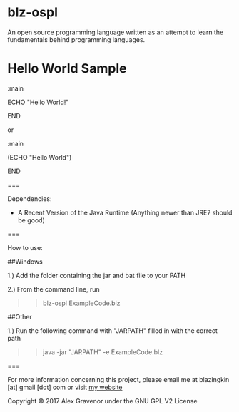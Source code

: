 ﻿blz-ospl
===
An open source programming language written as an attempt to learn the fundamentals behind programming languages.

Hello World Sample
===

:main

ECHO "Hello World!"

END

or

:main

(ECHO "Hello World")

END

===

Dependencies:

* A Recent Version of the Java Runtime (Anything newer than JRE7 should be good)

===

How to use:

##Windows

1.) Add the folder containing the jar and bat file to your PATH

2.) From the command line, run

>> blz-ospl ExampleCode.blz

##Other

1.) Run the following command with "JARPATH" filled in with the correct path

>> java -jar "JARPATH" -e ExampleCode.blz


===

For more information concerning this project, please email me at blazingkin [at] gmail [dot] com or visit [my website](http://www.blazingk.in/)

Copyright © 2017 Alex Gravenor under the GNU GPL V2 License